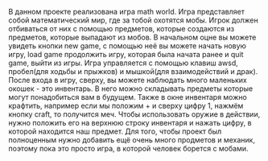В данном проекте реализована игра math world.
Игра представляет собой математический мир, где за тобой охотятся мобы. Игрок должен отбиваться от них с помощью предметов, которые создаются из предметов, которые выпадают из мобов.
В начальном оцне вы можете увидеть кнопки new game, с помощью неё вы можете начать новую игру, load game продолжить игру, которая была начата ранее и quit game, выйти из игры.
Игра управляется с помощью клавиш awsd, пробел(для ходьбы и прыжков) и мышкой(для взаимодействий и драк).
После входа в игру, сверху, вы можете наблюдать много маленьких окошек - это инвентарь. В него можно складывать предметы которые могут понадобиться вам в будущем.
Также в окне инвентаря можно крафтить, например если мы положим + и сверху цифру 1, нажмём кнопку craft, то получится меч.
Чтобы использовать оружие в действии, нужно положить его на верхнюю строку инвентаря и нажать цифру, в которой находится наш предмет.
Для того, чтобы проект был полноценным нужно добавить ещё очень много продметов и механик, поэтому пока это просто игра, в которой человек борется с мобами.
